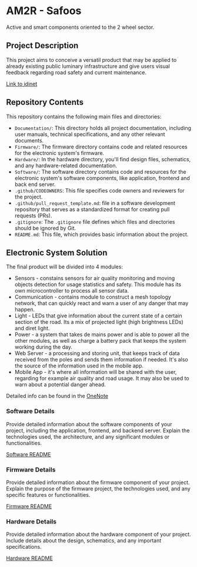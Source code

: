 # AM2R - Safoos
Active and smart components oriented to the 2 wheel sector.

## Project Description

This project aims to conceive a versatil product that may be applied to already existing public luminary infrastructure and give users visual feedback regarding road safety and current maintenance.


[Link to idinet](https://idinet.centi.pt/Idinet/PR921/)


## Repository Contents

This repository contains the following main files and directories:

- `Documentation/`: This directory holds all project documentation, including user manuals, technical specifications, and any other relevant documents.
- `Firmware/`: The firmware directory contains code and related resources for the electronic system's firmware.
- `Hardware/`: In the hardware directory, you'll find design files, schematics, and any hardware-related documentation.
- `Software/`: The software directory contains code and resources for the electronic system's software components, like application, frontend and back end server.
- `.github/CODEOWNERS`: This file specifies code owners and reviewers for the project.
- `.github/pull_request_template.md`:  file in a software development repository that serves as a standardized format for creating pull requests (PRs).
- `.gitignore`: The `.gitignore` file defines which files and directories should be ignored by Git.
- `README.md`: This file, which provides basic information about the project.

## Electronic System Solution

The final product will be divided into 4 modules:
- Sensors - constains sensors for air quality monitoring and moving objects detection for usage statistics and safety. This module has its own microcontroller to process all sensor data.
- Communication - contains module to construct a mesh topology network, that can quickly react and warn a user of any danger that may happen.
- Light - LEDs that give information about the current state of a certain section of the road. Its a mix of projected light (high brightness LEDs) and diret light.
- Power - a system that takes de mains power and is able to power all the other modules, as well as charge a battery pack that keeps the system working during the day.
- Web Server - a processing and storing unit, that keeps track of data received from the poles and sends them information if needed. It's also the source of the information used in the mobile app.
- Mobile App - it's where all information will be shared with the user, regarding for example air quality and road usage. It may also be used to warn about a potential danger ahead.


Detailed info can be found in the [OneNote](https://centi.sharepoint.com/sites/readeElectrnica/_layouts/15/SkySyncRedir.aspx?Type=2&ResourceId=c1ed132bda314131810b4c22c18d7e0a&CallerScenarioId=OneNote-Prod&CallerId=Sync-Windows)


### Software Details

Provide detailed information about the software components of your project, including the application, frontend, and backend server. Explain the technologies used, the architecture, and any significant modules or functionalities.

[Software README](Software/README.md)

### Firmware Details

Provide detailed information about the firmware component of your project. Explain the purpose of the firmware project, the technologies used, and any specific features or functionalities.

[Firmware README](Firmware/README.md)

### Hardware Details

Provide detailed information about the hardware component of your project. Include details about the design, schematics, and any important specifications.

[Hardware README](Hardware/README.md)
